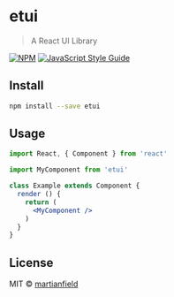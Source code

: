 # etui

> A React UI Library

[![NPM](https://img.shields.io/npm/v/etui.svg)](https://www.npmjs.com/package/etui) [![JavaScript Style Guide](https://img.shields.io/badge/code_style-standard-brightgreen.svg)](https://standardjs.com)

## Install

```bash
npm install --save etui
```

## Usage

```jsx
import React, { Component } from 'react'

import MyComponent from 'etui'

class Example extends Component {
  render () {
    return (
      <MyComponent />
    )
  }
}
```

## License

MIT © [martianfield](https://github.com/martianfield)
